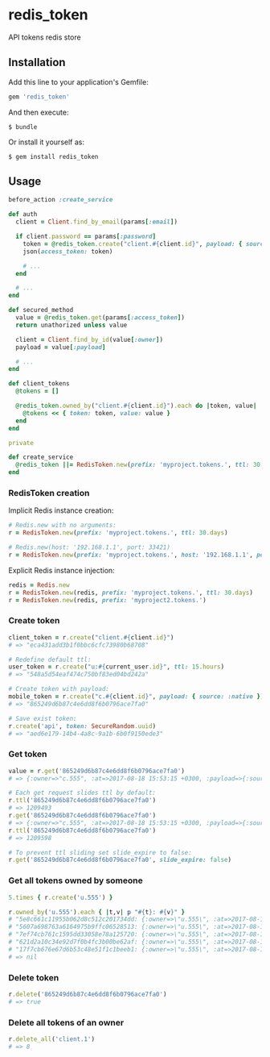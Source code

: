 # redis_token

API tokens redis store

## Installation

Add this line to your application's Gemfile:

```ruby
gem 'redis_token'
```

And then execute:

    $ bundle

Or install it yourself as:

    $ gem install redis_token

## Usage

```ruby
before_action :create_service

def auth
  client = Client.find_by_email(params[:email])

  if client.password == params[:password]
    token = @redis_token.create("client.#{client.id}", payload: { source: :native })
    json(access_token: token)

    # ...
  end

  # ...
end

def secured_method
  value = @redis_token.get(params[:access_token])
  return unathorized unless value

  client = Client.find_by_id(value[:owner])
  payload = value[:payload]

  # ...
end

def client_tokens
  @tokens = []

  @redis_token.owned_by("client.#{client.id}").each do |token, value|
    @tokens << { token: token, value: value }
  end
end

private

def create_service
  @redis_token ||= RedisToken.new(prefix: 'myproject.tokens.', ttl: 30.days)
end
```

### RedisToken creation

Implicit Redis instance creation:

```ruby
# Redis.new with no arguments:
r = RedisToken.new(prefix: 'myproject.tokens.', ttl: 30.days)

# Redis.new(host: '192.168.1.1', port: 33421)
r = RedisToken.new(prefix: 'myproject.tokens.', host: '192.168.1.1', port: 33421)
```

Explicit Redis instance injection:

```ruby
redis = Redis.new
r = RedisToken.new(redis, prefix: 'myproject.tokens.', ttl: 30.days)
r = RedisToken.new(redis, prefix: 'myproject2.tokens.')
```

### Create token

```ruby
client_token = r.create("client.#{client.id}")
# => "eca431add3b1f0bbc6cfc73980b68708"

# Redefine default ttl:
user_token = r.create("u:#{current_user.id}", ttl: 15.hours)
# => "548a5d54eaf474c750bf83ed04bd242a"

# Create token with payload:
mobile_token = r.create("c.#{client.id}", payload: { source: :native })
# => "865249d6b87c4e6dd8f6b0796ace7fa0"

# Save exist token:
r.create('api', token: SecureRandom.uuid)
# => "aed6e179-14b4-4a8c-9a1b-6b0f9150ede3"
```

### Get token

```ruby
value = r.get('865249d6b87c4e6dd8f6b0796ace7fa0')
# => {:owner=>"c.555", :at=>2017-08-18 15:53:15 +0300, :payload=>{:source=>:native}}

# Each get request slides ttl by default:
r.ttl('865249d6b87c4e6dd8f6b0796ace7fa0')
# => 1209493
r.get('865249d6b87c4e6dd8f6b0796ace7fa0')
# => {:owner=>"c.555", :at=>2017-08-18 15:53:15 +0300, :payload=>{:source=>:native}}
r.ttl('865249d6b87c4e6dd8f6b0796ace7fa0')
# => 1209598

# To prevent ttl sliding set slide_expire to false:
r.get('865249d6b87c4e6dd8f6b0796ace7fa0', slide_expire: false)
```

### Get all tokens owned by someone

```ruby
5.times { r.create('u.555') }

r.owned_by('u.555').each { |t,v| p "#{t}: #{v}" }
# "5e8c661c11955b062d8c512c201734dd: {:owner=>\"u.555\", :at=>2017-08-18 16:02:10 +0300}"
# "5607a698763a6164975b9ffc06528513: {:owner=>\"u.555\", :at=>2017-08-18 16:02:10 +0300}"
# "7ef74cb761c1595dd33058e78a125720: {:owner=>\"u.555\", :at=>2017-08-18 16:02:10 +0300}"
# "621d2a10c34e92d7f0b4fc3b00be62af: {:owner=>\"u.555\", :at=>2017-08-18 16:02:10 +0300}"
# "17f7cb676e67d6b53c48e51f1c1beeb1: {:owner=>\"u.555\", :at=>2017-08-18 16:02:10 +0300}"
# => nil
```

### Delete token

```ruby
r.delete('865249d6b87c4e6dd8f6b0796ace7fa0')
# => true
```

### Delete all tokens of an owner
```ruby
r.delete_all('client.1')
# => 8
```
